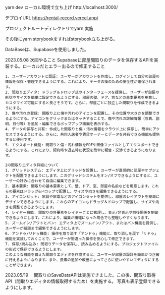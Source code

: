 yarn dev ローカル環境で立ち上げ http://localhost:3000/

デプロイURL https://rental-record.vercel.app/ 

プロジェクトルートディレクトリでyarn 実施

その後にyarn storybookをすればstorybook立ち上がる。


DataBaseは、Supabaseを使用しました。

2023.05.08
次回やること
Supabaseに部屋間取りのデータを保存するAPIを実装する。ローカルだとエラー出るので修正すること



```
1. ユーザーアカウントと認証: ユーザーがアカウントを作成し、ログインして自分の部屋の情報を保存・管理できるようにする。これにより、データの操のための安全性が確保されます。
2. 間取りエディタ: ドラッグ＆ドロップ式のインターフェースを提供し、ユーザーが部屋の形状やサイズを簡単に設定できるようにする。部屋の壁、ドア、窓などの基本要素を用意し、カスタマイズ可能にすると良さそうです。さらに、部屋ごとに独立した間取りを作成できるようにする。
3. 傷や汚れの登録: 間取り上に傷や汚れのアイコンを配置し、その位置や大きさを調整できるようにする。アイコンをクリックまたはタッチすることで、傷や汚れの詳細情報（写真、説明、日付等）を追加・編集できるポップアップ画面を表示する。
4. データの保存と共有: 作成した間取りと傷・汚れ情報をクラウド上に保存し、簡単にアクセスできるようにする。さらに、共同入居者や賃貸オーナーとデータを共有できる機能も提供すると便利です。
5. エクスポート機能: 間取りと傷・汚れ情報をPDFや画像ファイルとしてエクスポートできるようにする。これにより、契約時や退去時に状況を簡単に報告・交渉できるようになります。

2の間取りエディタ詳細について
1. グリッドシステム: エディタ上にグリッドを設置し、ユーザーが直感的に部屋やオブジェクトを配置できるようにします。このグリッドシステムをオン/オフできるようにすると、ユーザーの好みに合わせて自由に編集できます。
2. 基本要素: 間取りの基本要素として、壁、ドア、窓、部屋の名前などを用意します。これらの要素はドラッグ&ドロップで配置し、サイズや向きを編集できるようにする。
3. アイコンセット: 家具や家電などのアイコンセットを提供し、部屋のレイアウトを簡単にデザインできるようにします。これらのアイコンもドラッグ＆ドロップで配置し、サイズや向きを調整できるようにします。
4. レイヤー機能: 間取りの各要素をレイヤーごとに管理し、表示/非表示や前後関係を制御できるようにします。これにより、編集が複雑になった場合でも整理しやすくなります。
5. ズームイン/アウトとパン: エディタ上でズームイン/アウト、またはパン機能を提供し、ユーザーが細部まで編集できるようにします。
6. アンドゥ/リドゥ機能: 操作を取り消す「アンドゥ」機能と、取り消しを戻す「リドゥ」機能を実装しておくことで、ユーザーが間違った操作を安心して修正できます。
7. 保存/読み込み: 間取りデータを保存し、読み込めるようにする。プロジェクトファイルの形式で保存できるようにします。
このような機能を備えた間取りエディタを作成すると、ユーザーが部屋の設計を簡単かつ正確に行えるようになります。また、要素の追加や改善によってさらに使いやすいエディタにすることができます。
```

2023.05/19　
間取りのSaveDataAPIは実施できました。この後、間取り取得API（間取りエディタの情報取得するため）を実施する。
写真も表示登録できるようにします。
